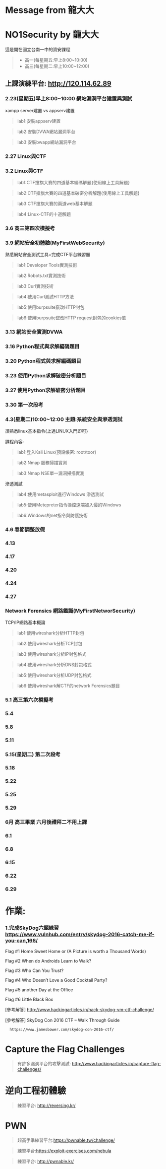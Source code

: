 # Message from 龍大大

# NO1Security by 龍大大
這是開在國立台南一中的資安課程
> * 高一(每星期五:早上8:00~10:00)
> * 高三(每星期二:早上10:00~12:00)

## 上課演練平台: http://120.114.62.89

### 2.23(星期五)早上8:00~10:00 網站漏洞平台建置與測試

xampp server建置 vs appserv建置

> lab1:安裝appserv建置

> lab2:安裝DVWA網站漏洞平台

> lab3:安裝bwapp網站漏洞平台

### 2.27	Linux與CTF
### 3.2	Linux與CTF

> lab1:CTF搶旗大賽的四道基本編碼解題{使用線上工具解題}

> lab2:CTF搶旗大賽的四道基本破密分析解題{使用線上工具解題}

> lab3:CTF搶旗大賽的兩道web基本解題

> lab4:Linux-CTF的十道解題

### 3.6	高三第四次模擬考

### 3.9	網站安全初體驗(MyFirstWebSecurity)

熟悉網站安全測試工具+完成CTF平台練習題

> lab1:Developer Tools實測技術

> lab2:Robots.txt實測技術

> lab3:Curl實測技術

> lab4:使用Curl測試HTTP方法

> lab5:使用burpsuite竄改HTTP封包

> lab6:使用burpsuite竄改HTTP request封包的cookies值

### 3.13 網站安全實測DVWA

### 3.16 Python程式與求解編碼題目
### 3.20 Python程式與求解編碼題目

### 3.23 使用Python求解破密分析題目
### 3.27 使用Python求解破密分析題目

### 3.30	第一次段考

### 4.3(星期二)10:00~12:00 主題:系統安全與滲透測試

須熟悉linux基本指令{上過LINUX入門即可}

課程內容:

> lab1:登入Kali Linux{預設帳密: root/toor}

> lab2:Nmap 服務掃描實測

> lab3:Nmap NSE單一漏洞掃描實測

滲透測試

> lab4:使用metasploit進行Windows 滲透測試

> lab5:使用Metepreter指令操控遠端被入侵的Windows 

> lab6:Windows的net指令與防護技術

### 4.6	春節調整放假

### 4.13 
### 4.17

### 4.20 
### 4.24
### 4.27

### Network Forensics 網路鑑識(MyFirstNetworSecurity)

TCP/IP網路基本概論

> lab1:使用wireshark分析HTTP封包

> lab2:使用wireshark分析TCP封包

> lab3:使用wireshark分析IP封包格式

> lab4:使用wireshark分析DNS封包格式

> lab5:使用wireshark分析UDP封包格式

> lab6:使用wireshark解CTF的network Forensics題目


### 5.1	高三第六次模擬考
### 5.4
### 5.8
### 5.11
### 5.15(星期二)	第二次段考
### 5.18
### 5.22
### 5.25
### 5.29
### 6月	高三畢業 六月後禮拜二不用上課
### 6.1
### 6.8
### 6.15
### 6.22
### 6.29

# 作業:

### 1.完成SkyDog六題練習 https://www.vulnhub.com/entry/skydog-2016-catch-me-if-you-can,166/

Flag #1 Home Sweet Home or (A Picture is worth a Thousand Words)

Flag #2 When do Androids Learn to Walk?

Flag #3 Who Can You Trust?

Flag #4 Who Doesn’t Love a Good Cocktail Party?

Flag #5 another Day at the Office

Flag #6 Little Black Box

[參考解答] http://www.hackingarticles.in/hack-skydog-vm-ctf-challenge/

[參考解答] SkyDog Con 2016 CTF – Walk Through Guide
 
      https://www.jamesbower.com/skydog-con-2016-ctf/



# Capture the Flag Challenges
> 有許多漏洞平台的攻擊測試: http://www.hackingarticles.in/capture-flag-challenges/

# 逆向工程初體驗

> 練習平台: http://reversing.kr/

# PWN

> 超高手準練習平台:https://pwnable.tw/challenge/

> 練習平台:https://exploit-exercises.com/nebula

> 練習平台: http://pwnable.kr/


